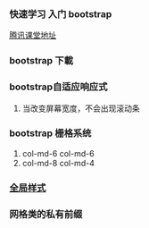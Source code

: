 
### 快速学习 入门 bootstrap 

[腾讯课堂地址](https://ke.qq.com/course/242173)


### bootstrap 下載


### bootstrap自适应响应式

1. 当改变屏幕宽度，不会出现滚动条

### bootstrap 栅格系统

1. col-md-6  col-md-6 
2. col-md-8  col-md-4

### [全局样式](https://v3.bootcss.com/css/)



### 网格类的私有前缀


